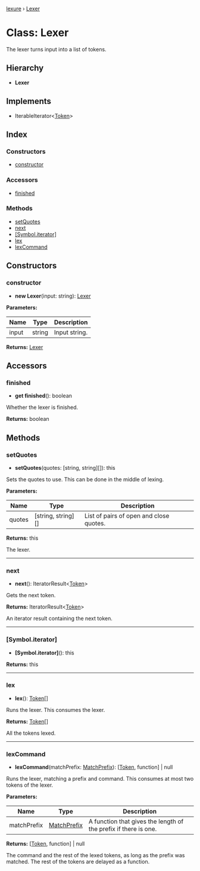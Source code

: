 [lexure](../README.md) › [Lexer](lexer.md)

# Class: Lexer

The lexer turns input into a list of tokens.

## Hierarchy

* **Lexer**

## Implements

* IterableIterator\<[Token](../interfaces/token.md)\>

## Index

### Constructors

* [constructor](lexer.md#constructor)

### Accessors

* [finished](lexer.md#finished)

### Methods

* [setQuotes](lexer.md#setquotes)
* [next](lexer.md#next)
* [[Symbol.iterator]](lexer.md#[symbol.iterator])
* [lex](lexer.md#lex)
* [lexCommand](lexer.md#lexcommand)

## Constructors

###  constructor

* **new Lexer**(input: string): [Lexer](lexer.md)

**Parameters:**

Name | Type | Description |
------ | ------ | ------ |
input | string | Input string.  |

**Returns:** [Lexer](lexer.md)

## Accessors

###  finished

* **get finished**(): boolean

Whether the lexer is finished.

**Returns:** boolean

## Methods

###  setQuotes

* **setQuotes**(quotes: [string, string][]): this

Sets the quotes to use.
This can be done in the middle of lexing.

**Parameters:**

Name | Type | Description |
------ | ------ | ------ |
quotes | [string, string][] | List of pairs of open and close quotes. |

**Returns:** this

The lexer.

___

###  next

* **next**(): IteratorResult\<[Token](../interfaces/token.md)\>

Gets the next token.

**Returns:** IteratorResult\<[Token](../interfaces/token.md)\>

An iterator result containing the next token.

___

###  [Symbol.iterator]

* **[Symbol.iterator]**(): this

**Returns:** this

___

###  lex

* **lex**(): [Token](../interfaces/token.md)[]

Runs the lexer.
This consumes the lexer.

**Returns:** [Token](../interfaces/token.md)[]

All the tokens lexed.

___

###  lexCommand

* **lexCommand**(matchPrefix: [MatchPrefix](../README.md#matchprefix)): [[Token](../interfaces/token.md), function] | null

Runs the lexer, matching a prefix and command.
This consumes at most two tokens of the lexer.

**Parameters:**

Name | Type | Description |
------ | ------ | ------ |
matchPrefix | [MatchPrefix](../README.md#matchprefix) | A function that gives the length of the prefix if there is one. |

**Returns:** [[Token](../interfaces/token.md), function] | null

The command and the rest of the lexed tokens, as long as the prefix was matched.
The rest of the tokens are delayed as a function.
